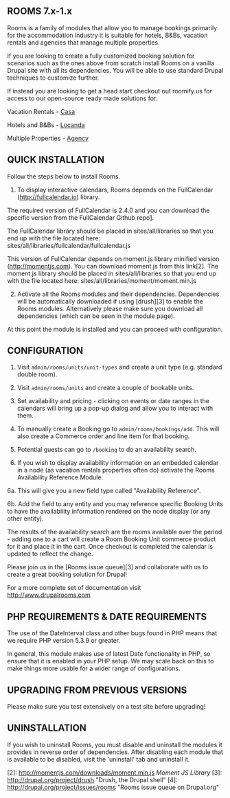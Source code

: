 ROOMS 7.x-1.x
-------------
Rooms is a family of modules that allow you to manage bookings primarily for the accommodation industry it is suitable for hotels, B&Bs, vacation rentals and agencies that manage multiple properties.

If you are looking to create a fully customized booking solution for scenarios such as the ones above from scratch install Rooms on a vanilla Drupal site with all its dependencies. You will be able to use standard Drupal techniques to customize further.


If instead you are looking to get a head start checkout out roomify.us for access to our open-source ready made solutions for:

Vacation Rentals - [Casa](https://roomify.us/roomifycasa)

Hotels and B&Bs - [Locanda](https://roomify.us/roomifylocanda)

Multiple Properties - [Agency](https://roomify.us/roomifyagency)


QUICK INSTALLATION
------------------
Follow the steps below to install Rooms.

1. To display interactive calendars, Rooms depends on the FullCalendar
(http://fullcalendar.io) library.

The required version of FullCalendar is 2.4.0 and you can download
the specific version from the FullCalendar Github repo[1].

The FullCalendar library should be placed in sites/all/libraries so
that you end up with the file located here:
sites/all/libraries/fullcalendar/fullcalendar.js

This version of FullCalendar depends on moment.js library minified version
(http://momentjs.com). You can download moment.js from this link[2]. The moment.js
library should be placed in sites/all/libraries so that you end up with the
file located here: sites/all/libraries/moment/moment.min.js


2. Activate all the Rooms modules and their dependencies. Dependencies will
be automatically downloaded if using [drush][3] to enable the Rooms modules.
Alternatively please make sure you download all dependencies (which can be
seen in the module page).

At this point the module is installed and you can proceed with configuration.


CONFIGURATION
-------------

1. Visit `admin/rooms/units/unit-types` and create a unit type (e.g. standard
double room).

2. Visit `admin/rooms/units` and create a couple of bookable units.

3. Set availability and pricing - clicking on events or date ranges in the
calendars will bring up a pop-up dialog and allow you to interact with them.

4. To manually create a Booking go to `admin/rooms/bookings/add`. This will also
 create a Commerce order and line item for that booking.

5. Potential guests can go to `/booking` to do an availability search.

6. If you wish to display availability information on an embedded calendar
in a node (as vacation rentals properties often do) activate the Rooms
Availability Reference Module.

6a. This will give you a new field type called "Availability Reference".

6b. Add the field to any entity and you may reference specific Booking Units
to have the availability information rendered on the node display (or any
other entity).

The results of the availability search are the rooms available over the
period - adding one to a cart will create a Room Booking Unit commerce
product for it and place it in the cart. Once checkout is completed the calendar
is updated to reflect the change.

Please join us in the [Rooms issue queue][3] and collaborate with us to create a
great booking solution for Drupal!

For a more complete set of documentation visit http://www.drupalrooms.com


PHP REQUIREMENTS & DATE REQUIREMENTS
--------------------------------------
The use of the DateInterval class and other bugs found in PHP means
that we require PHP version 5.3.9 or greater.

In general, this module makes use of latest Date functionality in PHP, so
ensure that it is enabled in your PHP setup. We may scale back on this
to make things more usable for a wider range of configurations.


UPGRADING FROM PREVIOUS VERSIONS
-------------------------------------
Please make sure you test extensively on a test site before upgrading!

UNINSTALLATION
-------------------------------------
If you wish to uninstall Rooms, you must disable and uninstall the modules
it provides in reverse order of dependencies. After disabling each module
that is available to be disabled, visit the 'uninstall' tab and uninstall it.

   [1]: https://github.com/fullcalendar/fullcalendar/releases/download/v2.4.0/fullcalendar-2.4.0.zip
   [2]: http://momentjs.com/downloads/moment.min.js *Moment JS Library*
   [3]: http://drupal.org/project/drush "Drush, the Drupal shell"
   [4]: http://drupal.org/project/issues/rooms "Rooms issue queue on Drupal.org"
